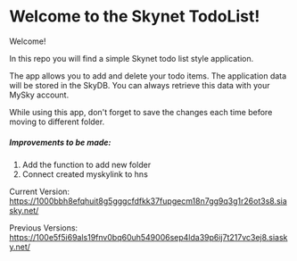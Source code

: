 # Welcome to the Skynet TodoList!

Welcome!

In this repo you will find a simple Skynet todo list style application.

The app allows you to add and delete your todo items. The application data will be stored in the SkyDB.
You can always retrieve this data with your MySky account. 

While using this app, don't forget to save the changes each time before moving to different folder.

##### Improvements to be made:
1) Add the function to add new folder
2) Connect created myskylink to hns  

Current Version:
https://1000bbh8efqhuit8g5gggcfdfkk37fupgecm18n7gg9q3g1r26ot3s8.siasky.net/

Previous Versions:
https://100e5f5i69als19fnv0bq60uh549006sep4lda39p6ij7t217vc3ej8.siasky.net/